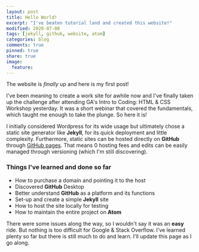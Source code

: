 ```yaml
---
layout: post
title: Hello World!
excerpt: "I've beaten tutorial land and created this website!"
modified: 2020-07-08
tags: [jekyll, github, website, atom]
categories: blog
comments: true
pinned: true
share: true
image:
  feature:
---
```


The website is *finally* up and here is my first post!

I've been meaning to create a work site for awhile now and I've finally taken up the challenge after attending GA's Intro to Coding: HTML & CSS Workshop yesterday. It was a short webinar that covered the fundamentals, which taught me enough to take the plunge. So here it is!

I initially considered Wordpress for its wide usage but ultimately chose a static site generator like **Jekyll**, for its quick deployment and little complexity. Furthermore, static sites can be hosted directly on **GitHub** through [GitHub pages](https://pages.github.com/). That means 0 hosting fees and edits can be easily managed through versioning (which I'm still discovering).

### Things I've learned and done so far

* How to purchase a domain and pointing it to the host
* Discovered **GitHub** Desktop
* Better understand **GitHub** as a platform and its functions
* Set-up and create a simple **Jekyll** site
* How to host the site locally for testing
* How to maintain the entire project on **Atom**

There were some issues along the way, so I wouldn't say it was an **easy** ride. But nothing is too difficult for Google & Stack Overflow. I've learned plenty so far but there is still much to do and learn. I'll update this page as I go along.
